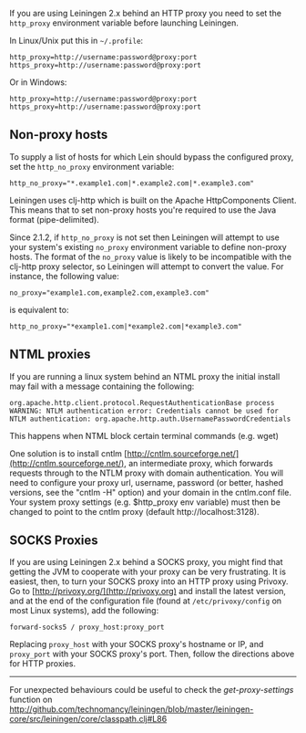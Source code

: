 If you are using Leiningen 2.x behind an HTTP proxy you need to set
the `http_proxy` environment variable before launching Leiningen.

In Linux/Unix put this in `~/.profile`:

    http_proxy=http://username:password@proxy:port
    https_proxy=http://username:password@proxy:port

Or in Windows:

    http_proxy=http://username:password@proxy:port
    https_proxy=http://username:password@proxy:port

## Non-proxy hosts

To supply a list of hosts for which Lein should bypass the configured proxy, set the `http_no_proxy` environment variable:

    http_no_proxy="*.example1.com|*.example2.com|*.example3.com"

Leiningen uses clj-http which is built on the Apache HttpComponents Client. This means that to set non-proxy hosts you're required to use the Java format (pipe-delimited).

Since 2.1.2, if `http_no_proxy` is not set then Leiningen will attempt to use your system's existing `no_proxy` environment variable to define non-proxy hosts. The format of the `no_proxy` value is likely to be incompatible with the clj-http proxy selector, so Leiningen will attempt to convert the value. For instance, the following value:

    no_proxy="example1.com,example2.com,example3.com"

is equivalent to:

    http_no_proxy="*example1.com|*example2.com|*example3.com"

## NTML proxies

If you are running a linux system behind an NTML proxy the initial install may fail with a message containing the following:

    org.apache.http.client.protocol.RequestAuthenticationBase process
    WARNING: NTLM authentication error: Credentials cannot be used for NTLM authentication: org.apache.http.auth.UsernamePasswordCredentials

This happens when NTML block certain terminal commands (e.g. wget)

One solution is to install cntlm [http://cntlm.sourceforge.net/](http://cntlm.sourceforge.net/), an intermediate proxy, which forwards requests through to the NTLM proxy with domain authentication. You will need to configure your proxy url, username, password (or better, hashed versions, see the "cntlm -H" option) and your domain in the cntlm.conf file. Your system proxy settings (e.g. $http_proxy env variable) must then be changed to point to the cntlm proxy (default http://localhost:3128).

## SOCKS Proxies

If you are using Leiningen 2.x behind a SOCKS proxy, you might find that getting the JVM to cooperate with your proxy can be very frustrating. It is easiest, then, to turn your SOCKS proxy into an HTTP proxy using Privoxy. Go to [http://privoxy.org/](http://privoxy.org) and install the latest version, and at the end of the configuration file (found at `/etc/privoxy/config` on most Linux systems), add the following:

    forward-socks5 / proxy_host:proxy_port

Replacing `proxy_host` with your SOCKS proxy's hostname or IP, and `proxy_port` with your SOCKS proxy's port. Then, follow the directions above for HTTP proxies.

***

For unexpected behaviours could be useful to check the
_get-proxy-settings_ function on
http://github.com/technomancy/leiningen/blob/master/leiningen-core/src/leiningen/core/classpath.clj#L86